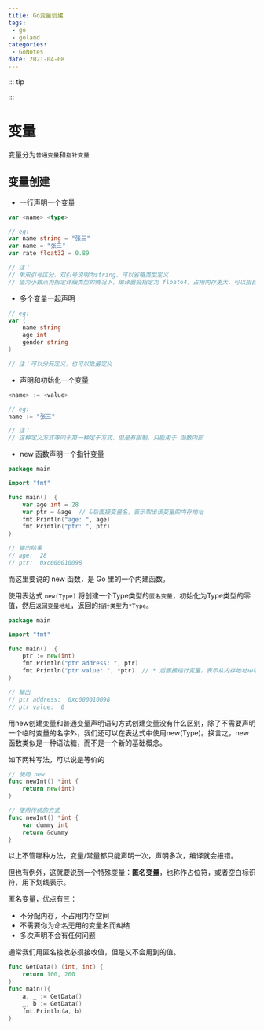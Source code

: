 ```yaml
---
title: Go变量创建
tags:
 - go
 - goland
categories: 
 - GoNotes
date: 2021-04-08
---
```


::: tip

:::

# 变量

变量分为`普通变量`和`指针变量`

## 变量创建

* 一行声明一个变量

```go
var <name> <type>

// eg:
var name string = "张三" 
var name = "张三"
var rate float32 = 0.89

// 注： 
// 单双引号区分，双引号说明为string，可以省略类型定义
// 值为小数点为指定详细类型的情况下，编译器会指定为 float64，占用内存更大，可以指自己手动指定
```

* 多个变量一起声明

```go
// eg:
var (
    name string
    age int
    gender string
)

// 注：可以分开定义，也可以批量定义
```

* 声明和初始化一个变量

```go
<name> := <value>

// eg:
name := "张三"

// 注：
// 这种定义方式等同于第一种定于方式，但是有限制，只能用于 函数内部
```

* new 函数声明一个指针变量

```go
package main

import "fmt"

func main()  {
    var age int = 28
    var ptr = &age  // &后面接变量名，表示取出该变量的内存地址
    fmt.Println("age: ", age)
    fmt.Println("ptr: ", ptr)
}

// 输出结果
// age:  28
// ptr:  0xc000010098
```

而这里要说的 new 函数，是 Go 里的一个内建函数。

使用表达式 `new(Type)` 将创建一个Type类型的`匿名变量`，初始化为Type类型的零值，然后`返回变量地址`，返回的`指针类型`为`*Type`。

```go
package main

import "fmt"

func main()  {
    ptr := new(int)
    fmt.Println("ptr address: ", ptr)
    fmt.Println("ptr value: ", *ptr)  // * 后面接指针变量，表示从内存地址中取出值
}

// 输出
// ptr address:  0xc000010098
// ptr value:  0
```

用new创建变量和普通变量声明语句方式创建变量没有什么区别，除了不需要声明一个临时变量的名字外，我们还可以在表达式中使用new(Type)。换言之，new函数类似是一种语法糖，而不是一个新的基础概念。

如下两种写法，可以说是等价的

```go
// 使用 new
func newInt() *int {
    return new(int)
}

// 使用传统的方式
func newInt() *int {
    var dummy int
    return &dummy
}
```

以上不管哪种方法，变量/常量都只能声明一次，声明多次，编译就会报错。

但也有例外，这就要说到一个特殊变量：**匿名变量**，也称作占位符，或者空白标识符，用下划线表示。

匿名变量，优点有三：

- 不分配内存，不占用内存空间
- 不需要你为命名无用的变量名而纠结
- 多次声明不会有任何问题

通常我们用匿名接收必须接收值，但是又不会用到的值。

```go
func GetData() (int, int) {
    return 100, 200
}
func main(){
    a, _ := GetData()
    _, b := GetData()
    fmt.Println(a, b)
}
```

